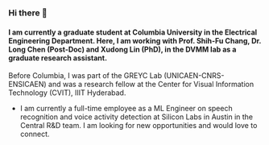 ### Hi there 👋

#### I am currently a graduate student at Columbia University in the Electrical Engineering Department. Here, I am working with Prof. Shih-Fu Chang, Dr. Long Chen (Post-Doc) and Xudong Lin (PhD), in the DVMM lab as a graduate research assistant.

Before Columbia, I was part of the GREYC Lab (UNICAEN-CNRS-ENSICAEN) and was a research fellow at the Center for Visual Information Technology (CVIT), IIIT Hyderabad.

- I am currently a full-time employee as a ML Engineer on speech recognition and voice activity detection at Silicon Labs in Austin in the Central R&D team. I am looking for new opportunities and would love to connect.


<!--
**iriyagupta/iriyagupta** is a ✨ _special_ ✨ repository because its `README.md` (this file) appears on your GitHub profile.

Here are some ideas to get you started:

- 🔭 I’m currently working on ...
- 🌱 I’m currently learning ...
- 👯 I’m looking to collaborate on ...
- 🤔 I’m looking for help with ...
- 💬 Ask me about ...
- 📫 How to reach me: ...
- 😄 Pronouns: ...
- ⚡ Fun fact: ...
-->
